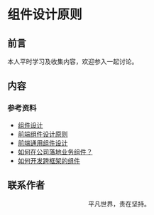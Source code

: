# 组件设计原则

## 前言

本人平时学习及收集内容，欢迎参入一起讨论。

## 内容

### 参考资料

- [组件设计](https://mp.weixin.qq.com/s/k_CiluFoDTx6IlR6Wq7K8g)
- [前端组件设计原则](https://github.com/lightningminers/article/issues/36)
- [前端通用组件设计](https://zhuanlan.zhihu.com/p/72091681)
- [如何在公司落地业务组件？](https://mp.weixin.qq.com/s/2jb-3WyNdLX8Ozzjux9GMg)
- [如何开发跨框架的组件](https://mp.weixin.qq.com/s/BehjH5xVXFWohQXFl3u-kQ)

## 联系作者

<div align="center">
    <p>
        平凡世界，贵在坚持。
    </p>
    <img :src="$withBase('/about/contact.png')" />
</div>
